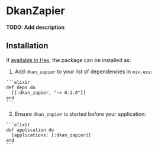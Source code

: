 # DkanZapier

**TODO: Add description**

## Installation

If [available in Hex](https://hex.pm/docs/publish), the package can be installed as:

  1. Add `dkan_zapier` to your list of dependencies in `mix.exs`:

    ```elixir
    def deps do
      [{:dkan_zapier, "~> 0.1.0"}]
    end
    ```

  2. Ensure `dkan_zapier` is started before your application:

    ```elixir
    def application do
      [applications: [:dkan_zapier]]
    end
    ```

